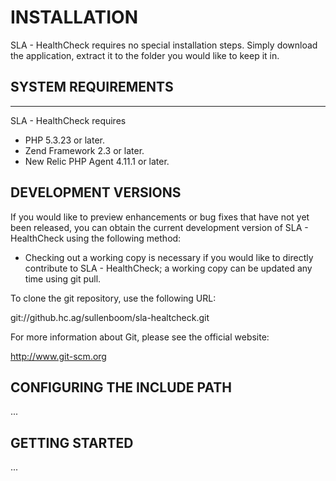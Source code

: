 # INSTALLATION

SLA - HealthCheck requires no special installation steps. Simply download
the application, extract it to the folder you would like to keep it in.


## SYSTEM REQUIREMENTS
-------------------

SLA - HealthCheck requires
- PHP 5.3.23 or later.
- Zend Framework 2.3 or later.
- New Relic PHP Agent 4.11.1 or later.

## DEVELOPMENT VERSIONS

If you would like to preview enhancements or bug fixes that have not yet
been released, you can obtain the current development version of SLA - HealthCheck using the following method:

 -  Checking out a working copy is necessary if you would like to directly
    contribute to SLA - HealthCheck; a working copy can be updated any time
    using git pull.

To clone the git repository, use the following URL:

git://github.hc.ag/sullenboom/sla-healtcheck.git

For more information about Git, please see the official website:

http://www.git-scm.org

## CONFIGURING THE INCLUDE PATH

...

## GETTING STARTED

...

